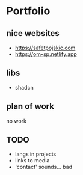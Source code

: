 # Portfolio
## nice websites
* https://safetpojskic.com
* https://om-sp.netlify.app

## libs
* shadcn

## plan of work
no work

## TODO
* langs in projects
* links to media
* 'contact' sounds... bad
